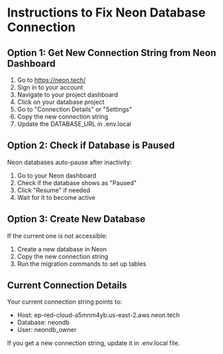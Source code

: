 # Instructions to Fix Neon Database Connection

## Option 1: Get New Connection String from Neon Dashboard

1. Go to https://neon.tech/
2. Sign in to your account
3. Navigate to your project dashboard
4. Click on your database project
5. Go to "Connection Details" or "Settings"
6. Copy the new connection string
7. Update the DATABASE_URL in .env.local

## Option 2: Check if Database is Paused

Neon databases auto-pause after inactivity:

1. Go to your Neon dashboard
2. Check if the database shows as "Paused"
3. Click "Resume" if needed
4. Wait for it to become active

## Option 3: Create New Database

If the current one is not accessible:

1. Create a new database in Neon
2. Copy the new connection string
3. Run the migration commands to set up tables

## Current Connection Details

Your current connection string points to:

- Host: ep-red-cloud-a5mnm4yb.us-east-2.aws.neon.tech
- Database: neondb
- User: neondb_owner

If you get a new connection string, update it in .env.local file.
